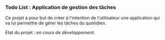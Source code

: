 ### Todo List : Application de gestion des tâches

Ce projet a pour but de créer à l'intention de l'utilisateur une application qui va lui permettre de gérer les tâches du quotidien.

Etat du projet : *en cours de développement.*